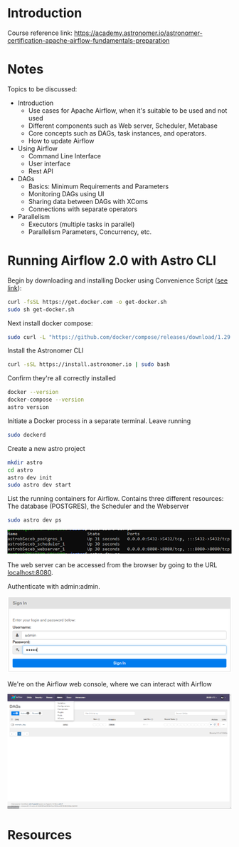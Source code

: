 # Introduction

Course reference link: https://academy.astronomer.io/astronomer-certification-apache-airflow-fundamentals-preparation

# Notes

Topics to be discussed:

- Introduction
    - Use cases for Apache Airflow, when it's suitable to be used and not used
    - Different components such as Web server, Scheduler, Metabase
    - Core concepts such as DAGs, task instances, and operators.
    - How to update Airflow
- Using Airflow
    - Command Line Interface
    - User interface
    - Rest API
- DAGs
    - Basics: Minimum Requirements and Parameters
    - Monitoring DAGs using UI
    - Sharing data between DAGs with XComs
    - Connections with separate operators
- Parallelism
    - Executors (multiple tasks in parallel)
    - Parallelism Parameters, Concurrency, etc.

# Running Airflow 2.0 with Astro CLI

Begin by downloading and installing Docker using Convenience Script ([see link](https://docs.docker.com/engine/install/ubuntu/#install-using-the-convenience-script)):

```bash
curl -fsSL https://get.docker.com -o get-docker.sh
sudo sh get-docker.sh
```

Next install docker compose:

```bash
sudo curl -L "https://github.com/docker/compose/releases/download/1.29.2/docker-compose-$(uname -s)-$(uname -m)" -o /usr/local/bin/docker-compose
```

Install the Astronomer CLI

```bash
curl -sSL https://install.astronomer.io | sudo bash
```

Confirm they're all correctly installed

```bash
docker --version
docker-compose --version
astro version
```

Initiate a Docker process in a separate terminal. Leave running

```bash
sudo dockerd
```

Create a new astro project

```bash
mkdir astro
cd astro
astro dev init
sudo astro dev start

```

List the running containers for Airflow. Contains three different resources: The database (POSTGRES), the Scheduler and the Webserver

```bash
sudo astro dev ps
```

![Untitled](https://github.com/gustavom2998/engineering_notes/blob/main/courses/airflow_fundamentals/images/introduction_1.png?raw=true)

The web server can be accessed from the browser by going to the URL [localhost:8080](http://localhost:8080).

Authenticate with admin:admin.

![Untitled](https://github.com/gustavom2998/engineering_notes/blob/main/courses/airflow_fundamentals/images/introduction_2.png?raw=true)

We're on the Airflow web console, where we can interact with Airflow

![Untitled](https://github.com/gustavom2998/engineering_notes/blob/main/courses/airflow_fundamentals/images/introduction_3.png?raw=true)

 

# Resources